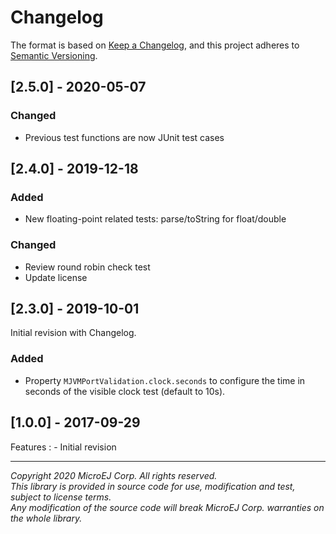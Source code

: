 # Changelog

The format is based on [Keep a Changelog](https://keepachangelog.com/en/1.0.0/),
and this project adheres to [Semantic Versioning](https://semver.org/spec/v2.0.0.html).

## [2.5.0] - 2020-05-07

### Changed
 - Previous test functions are now JUnit test cases

## [2.4.0] - 2019-12-18

### Added
- New floating-point related tests: parse/toString for float/double

### Changed
- Review round robin check test
- Update license

## [2.3.0] - 2019-10-01

Initial revision with Changelog.

### Added
  - Property `MJVMPortValidation.clock.seconds` to configure the time in seconds of the visible clock test (default to 10s).
  

## [1.0.0] - 2017-09-29
Features : 
	- Initial revision

---

_Copyright 2020 MicroEJ Corp. All rights reserved._  
_This library is provided in source code for use, modification and test, subject to license terms._  
_Any modification of the source code will break MicroEJ Corp. warranties on the whole library._  
